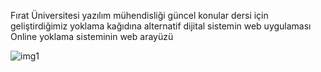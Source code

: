 Fırat Üniversitesi yazılım mühendisliği güncel konular dersi için geliştirdiğimiz yoklama kağıdına alternatif dijital sistemin web uygulaması 
Online yoklama sisteminin web arayüzü 

![img1](https://user-images.githubusercontent.com/33762342/99359281-e9203a00-28bf-11eb-9e42-9244b210f178.jpeg)

